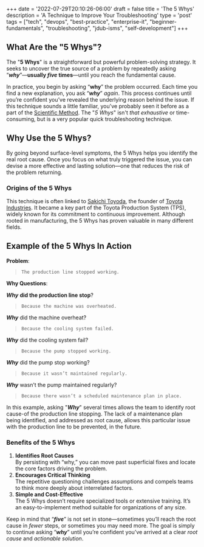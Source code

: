+++
date = '2022-07-29T20:10:26-06:00'
draft = false
title = 'The 5 Whys'
description = 'A Technique to Improve Your Troubleshooting'
type = 'post'
tags = ["tech", "devops", "best-practice", "enterprise-it", "beginner-fundamentals", "troubleshooting", "jdub-isms", "self-development"]
+++

  <style type="text/css">
        .e-mail:before {
            content: attr(data-website) "\0040" attr(data-user);
            unicode-bidi: bidi-override;
            direction: rtl;
        }
    </style>

## What Are the "5 Whys"?

The "**5 Whys**" is a straightforward but powerful problem-solving strategy. It seeks to uncover the true source of a problem by repeatedly asking “***why***”—**usually *five* times**—until you reach the fundamental cause. <br />

In practice, you begin by asking “**why**” the problem occurred. Each time you find a new explanation, you ask “***why***” *again*. This process continues until you’re confident you’ve revealed the underlying reason behind the issue.  If this technique sounds a little familiar, you've probably seen it before as a part of the [Scientific Method](https://en.wikipedia.org/wiki/Scientific_method). The "*5 Whys*" isn't *that exhaustive* or time-consuming, but is a very popular quick troubleshooting technique.  <br />

## Why Use the 5 Whys?

By going beyond surface-level symptoms, the 5 Whys helps you identify the real root cause. Once you focus on what truly triggered the issue, you can devise a more effective and lasting solution—one that reduces the risk of the problem returning. <br />

### Origins of the 5 Whys

This technique is often linked to [Sakichi Toyoda](https://en.wikipedia.org/wiki/Sakichi_Toyoda), the founder of [Toyota Industries](https://en.wikipedia.org/wiki/Toyota_Industries). It became a key part of the Toyota Production System (TPS), widely known for its commitment to continuous improvement. Although rooted in manufacturing, the 5 Whys has proven valuable in many different fields. <br />

## Example of the 5 Whys In Action

**Problem**: <br />

> ``` The production line stopped working. ```

**Why Questions**:  <br />

***Why*** **did the production line stop**?

> ``` Because the machine was overheated. ```

***Why*** did the machine overheat?

> ```Because the cooling system failed. ```

***Why*** did the cooling system fail?

> ``` Because the pump stopped working. ```

***Why*** did the pump stop working?

> ```Because it wasn’t maintained regularly. ```

***Why*** wasn’t the pump maintained regularly?

> ``` Because there wasn’t a scheduled maintenance plan in place.  ```

In this example, asking "***Why***" several times allows the team to identify root cause-of the production line stopping.  The lack of a maintenance plan being identified, and addressed as root cause, allows this particular issue with the production line to be prevented, in the future. <br />

### Benefits of the 5 Whys

1.	**Identifies Root Causes** <br />
By persisting with “why,” you can move past superficial fixes and locate the core factors driving the problem. <br />
2.	**Encourages Critical Thinking** <br />
The repetitive questioning challenges assumptions and compels teams to think more deeply about interrelated factors. <br />
3.	**Simple and Cost-Effective** <br />
The 5 Whys doesn’t require specialized tools or extensive training. It’s an easy-to-implement method suitable for organizations of any size. <br />

Keep in mind that “***five***” is not set in stone—sometimes you’ll reach the root cause in *fewer* steps, or sometimes you may need more. The goal is simply to continue asking “***why***” until you’re confident you’ve arrived at a clear *root cause* and *actionable solution*.